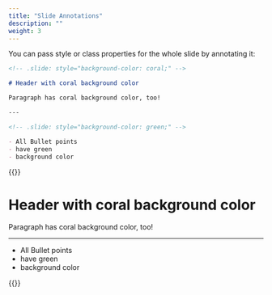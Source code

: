 ```yaml
---
title: "Slide Annotations"
description: ""
weight: 3
---
```


You can pass style or class properties for the whole slide by annotating it:

```md
<!-- .slide: style="background-color: coral;" -->

# Header with coral background color

Paragraph has coral background color, too!

---

<!-- .slide: style="background-color: green;" -->

- All Bullet points
- have green
- background color
```

{{<revealjs theme="black" progress="true" controls="true">}}

<!-- .slide: style="background-color: coral;" -->

# Header with coral background color

Paragraph has coral background color, too!

---

<!-- .slide: style="background-color: green;" -->

- All Bullet points
- have green
- background color

{{</revealjs>}}
